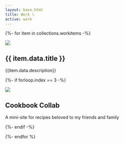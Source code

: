 ```yaml
---
layout: base.html
title: Work \
active: work
---
```


<link rel="stylesheet" href="/css/workstyles.css">

<div id="portfoliosticky">
<div id="portfoliogrid">

{%- for item in collections.workitems -%}
<section class="workitem">

<a href="{{ item.url }}"></a>
<img src="{{ item.data.coverimage }}">
<div class="subcard">

# {{ item.data.title }}

{{item.data.description}}

</div>

</section>

{%- if forloop.index == 3 -%}
<!-- Cookbook link -->

<section class="workitem">

<a href="/cookbook/"></a>
<img src="/images/work/cookbookcollab/cookbook_cover.png">
<div class="subcard">

# Cookbook Collab

A mini-site for recipes beloved to my friends and family

</div>

</section>
{%- endif -%}

{%- endfor %}

</div>
</div>

